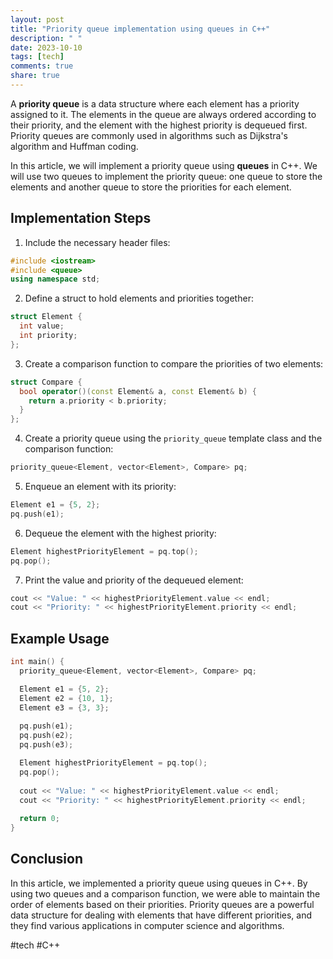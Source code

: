 ```yaml
---
layout: post
title: "Priority queue implementation using queues in C++"
description: " "
date: 2023-10-10
tags: [tech]
comments: true
share: true
---
```


A **priority queue** is a data structure where each element has a priority assigned to it. The elements in the queue are always ordered according to their priority, and the element with the highest priority is dequeued first. Priority queues are commonly used in algorithms such as Dijkstra's algorithm and Huffman coding.

In this article, we will implement a priority queue using **queues** in C++. We will use two queues to implement the priority queue: one queue to store the elements and another queue to store the priorities for each element.

## Implementation Steps

1. Include the necessary header files:
```cpp
#include <iostream>
#include <queue>
using namespace std;
```

2. Define a struct to hold elements and priorities together:
```cpp
struct Element {
  int value;
  int priority;
};
```

3. Create a comparison function to compare the priorities of two elements:
```cpp
struct Compare {
  bool operator()(const Element& a, const Element& b) {
    return a.priority < b.priority;
  }
};
```

4. Create a priority queue using the `priority_queue` template class and the comparison function:
```cpp
priority_queue<Element, vector<Element>, Compare> pq;
```

5. Enqueue an element with its priority:
```cpp
Element e1 = {5, 2};
pq.push(e1);
```

6. Dequeue the element with the highest priority:
```cpp
Element highestPriorityElement = pq.top();
pq.pop();
```

7. Print the value and priority of the dequeued element:
```cpp
cout << "Value: " << highestPriorityElement.value << endl;
cout << "Priority: " << highestPriorityElement.priority << endl;
```

## Example Usage

```cpp
int main() {
  priority_queue<Element, vector<Element>, Compare> pq;

  Element e1 = {5, 2};
  Element e2 = {10, 1};
  Element e3 = {3, 3};
  
  pq.push(e1);
  pq.push(e2);
  pq.push(e3);

  Element highestPriorityElement = pq.top();
  pq.pop();
  
  cout << "Value: " << highestPriorityElement.value << endl;
  cout << "Priority: " << highestPriorityElement.priority << endl;
  
  return 0;
}
```

## Conclusion

In this article, we implemented a priority queue using queues in C++. By using two queues and a comparison function, we were able to maintain the order of elements based on their priorities. Priority queues are a powerful data structure for dealing with elements that have different priorities, and they find various applications in computer science and algorithms.

#tech #C++